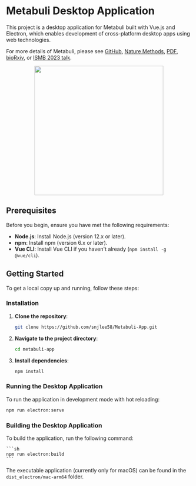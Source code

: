 # Metabuli Desktop Application 

This project is a desktop application for Metabuli built with Vue.js and Electron, which enables development of cross-platform desktop apps using web technologies.

For more details of Metabuli, please see
[GitHub](https://github.com/steineggerlab/Metabuli),
[Nature Methods](https://www.nature.com/articles/s41592-024-02273-y), 
[PDF](https://www.nature.com/articles/s41592-024-02273-y.epdf?sharing_token=je_2D5Su0-xVOSjuKSAXF9RgN0jAjWel9jnR3ZoTv0M7gE7NDF_xi_3sW8QdRiwfSJNwqaXItSoeCvr7cvcoQxKLt0oROgWc6urmki9tP80cXEuHPN0D7b4y9y3i8Yv7sZw8MxxhAj7W6p9eZE2zaK3eozdOkXvwADVfso9cXIM%3D), 
[bioRxiv](https://www.biorxiv.org/content/10.1101/2023.05.31.543018v2), or [ISMB 2023 talk](https://www.youtube.com/watch?v=vz2fuRcVwyk).
<p align="center"><img src="https://raw.githubusercontent.com/steineggerlab/Metabuli/master/.github/marv_metabuli_small.png" height="350" /></p>

## Prerequisites

Before you begin, ensure you have met the following requirements:

- **Node.js**: Install Node.js (version 12.x or later).
- **npm**: Install npm (version 6.x or later).
- **Vue CLI**: Install Vue CLI if you haven't already (`npm install -g @vue/cli`).

## Getting Started

To get a local copy up and running, follow these steps:

### Installation

1. **Clone the repository**:

    ```sh
    git clone https://github.com/snjlee58/Metabuli-App.git
    ```

2. **Navigate to the project directory**:

    ```sh
    cd metabuli-app
    ```

3. **Install dependencies**:

    ```sh
    npm install
    ```

### Running the Desktop Application

To run the application in development mode with hot reloading:

```sh
npm run electron:serve
```

### Building the Desktop Application

To build the application, run the following command:

    ```sh
    npm run electron:build
    ```

The executable application (currently only for macOS) can be found in the `dist_electron/mac-arm64` folder.
